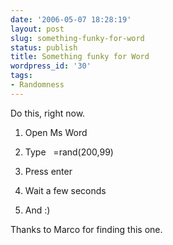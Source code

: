 ```yaml
---
date: '2006-05-07 18:28:19'
layout: post
slug: something-funky-for-word
status: publish
title: Something funky for Word
wordpress_id: '30'
tags:
- Randomness
---
```


Do this, right now.

1. Open Ms Word

2. Type   =rand(200,99)

3. Press enter

4. Wait a few seconds

5. And :)

Thanks to Marco for finding this one.
